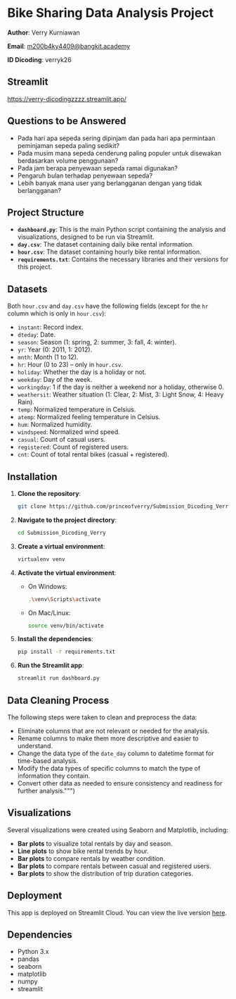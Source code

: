 # Bike Sharing Data Analysis Project

**Author**: Verry Kurniawan

**Email**: m200b4ky4409@bangkit.academy

**ID Dicoding**: verryk26

## Streamlit

https://verry-dicodingzzzz.streamlit.app/

## Questions to be Answered

- Pada hari apa sepeda sering dipinjam dan pada hari apa permintaan peminjaman sepeda paling sedikit?
- Pada musim mana sepeda cenderung paling populer untuk disewakan berdasarkan volume penggunaan?
- Pada jam berapa penyewaan sepeda ramai digunakan?
- Pengaruh bulan terhadap penyewaan sepeda?
- Lebih banyak mana user yang berlangganan dengan yang tidak berlangganan?

## Project Structure

- **`dashboard.py`**: This is the main Python script containing the analysis and visualizations, designed to be run via Streamlit.
- **`day.csv`**: The dataset containing daily bike rental information.
- **`hour.csv`**: The dataset containing hourly bike rental information.
- **`requirements.txt`**: Contains the necessary libraries and their versions for this project.

## Datasets

Both `hour.csv` and `day.csv` have the following fields (except for the `hr` column which is only in `hour.csv`):

- `instant`: Record index.
- `dteday`: Date.
- `season`: Season (1: spring, 2: summer, 3: fall, 4: winter).
- `yr`: Year (0: 2011, 1: 2012).
- `mnth`: Month (1 to 12).
- `hr`: Hour (0 to 23) – only in `hour.csv`.
- `holiday`: Whether the day is a holiday or not.
- `weekday`: Day of the week.
- `workingday`: 1 if the day is neither a weekend nor a holiday, otherwise 0.
- `weathersit`: Weather situation (1: Clear, 2: Mist, 3: Light Snow, 4: Heavy Rain).
- `temp`: Normalized temperature in Celsius.
- `atemp`: Normalized feeling temperature in Celsius.
- `hum`: Normalized humidity.
- `windspeed`: Normalized wind speed.
- `casual`: Count of casual users.
- `registered`: Count of registered users.
- `cnt`: Count of total rental bikes (casual + registered).

## Installation

1. **Clone the repository**:

   ```bash
   git clone https://github.com/princeofverry/Submission_Dicoding_Verry.git
   ```

2. **Navigate to the project directory**:

   ```bash
   cd Submission_Dicoding_Verry
   ```

3. **Create a virtual environment**:

   ```bash
   virtualenv venv
   ```

4. **Activate the virtual environment**:

   - On Windows:
     ```bash
     .\venv\Scripts\activate
     ```
   - On Mac/Linux:
     ```bash
     source venv/bin/activate
     ```

5. **Install the dependencies**:

   ```bash
   pip install -r requirements.txt
   ```

6. **Run the Streamlit app**:
   ```bash
   streamlit run dashboard.py
   ```

## Data Cleaning Process

The following steps were taken to clean and preprocess the data:

- Eliminate columns that are not relevant or needed for the analysis.
- Rename columns to make them more descriptive and easier to understand.
- Change the data type of the `date_day` column to datetime format for time-based analysis.
- Modify the data types of specific columns to match the type of information they contain.
- Convert other data as needed to ensure consistency and readiness for further analysis.""")

## Visualizations

Several visualizations were created using Seaborn and Matplotlib, including:

- **Bar plots** to visualize total rentals by day and season.
- **Line plots** to show bike rental trends by hour.
- **Bar plots** to compare rentals by weather condition.
- **Bar plots** to compare rentals between casual and registered users.
- **Bar plots** to show the distribution of trip duration categories.

## Deployment

This app is deployed on Streamlit Cloud. You can view the live version [here](verry-dicoding.streamlit.app).

## Dependencies

- Python 3.x
- pandas
- seaborn
- matplotlib
- numpy
- streamlit
